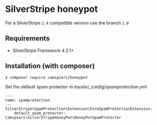 # SilverStripe honeypot

For a SilverStripe `2.4` compatible version use the branch `1.0`

## Requirements
* SilverStripe Framework 4.2.1+

## Installation (with composer)

	$ composer require camspiers/honeypot

Set the default spam protector in *mysite/_config/spamprotection.yml*

	---
	name: spamprotection
	---
	SilverStripe\SpamProtection\Extension\FormSpamProtectionExtension:
 		default_spam_protector: Camspiers\SilverStripeHoneyPot\HoneyPotSpamProtector